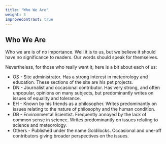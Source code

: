 ```yaml
---
title: "Who We Are"
weight: 3
improvecontrast: true
---
```


## Who We Are

Who we are is of no importance. Well it is to us, but we believe it should have no significance to readers. Our words should speak for themselves.  

Nevertheless, for those who really want it, here is a bit about each of us:  

- OS - Site administrator. Has a strong interest in meteorology and education. These sections of the site are his pet projects.
- DN - Journalist and occasional contributor. Has very strong, and often unpopular, opinions on many subjects, but predominantly writes on issues of equality and tolerance.
- EH - Known by his friends as a philosopher. Writes predominantly on issues relating to the nature of philosophy and the human condition.
- DB - Environmental Scientist. Frequently annoyed by the lack of common sense in science. Writes predominantly on issues relating to science and meteorology.
- Others - Published under the name Goldilocks. Occasional and one-off contributors giving broader perspectives on the issues.

